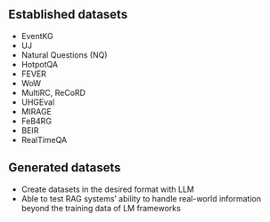 ## Established datasets

- EventKG
- UJ
- Natural Questions (NQ)
- HotpotQA
- FEVER
- WoW
- MultiRC, ReCoRD
- UHGEval
- MIRAGE
- FeB4RG
- BEIR
- RealTimeQA

## Generated datasets

- Create datasets in the desired format with LLM
- Able to test RAG systems’ ability to handle real-world information beyond the training data of LM frameworks
